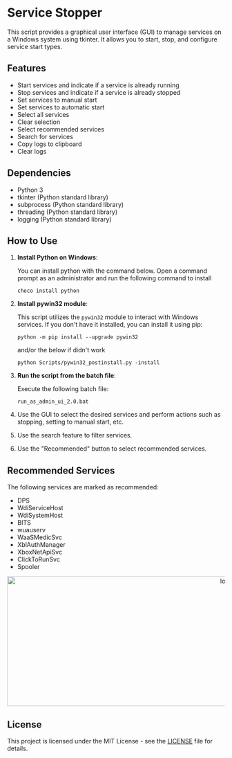 # Service Stopper

This script provides a graphical user interface (GUI) to manage services on a Windows system using tkinter. It allows you to start, stop, and configure service start types.

## Features
- Start services and indicate if a service is already running
- Stop services and indicate if a service is already stopped
- Set services to manual start
- Set services to automatic start
- Select all services
- Clear selection
- Select recommended services
- Search for services
- Copy logs to clipboard
- Clear logs

## Dependencies
- Python 3
- tkinter (Python standard library)
- subprocess (Python standard library)
- threading (Python standard library)
- logging (Python standard library)

## How to Use

1. **Install Python on Windows**:

    You can install python with the command below. Open a command prompt as an administrator and run the following command to install

    ```batch
    choco install python
    ```

2. **Install pywin32 module**:

    This script utilizes the `pywin32` module to interact with Windows services. If you don't have it installed, you can install it using pip:

    ```batch
    python -m pip install --upgrade pywin32
    ```
   and/or the below if didn't work

    ```batch
    python Scripts/pywin32_postinstall.py -install
    ```

3. **Run the script from the batch file**:

    Execute the following batch file:

    ```batch
    run_as_admin_ui_2.0.bat
    ```
4. Use the GUI to select the desired services and perform actions such as stopping, setting to manual start, etc.
5. Use the search feature to filter services.
6. Use the "Recommended" button to select recommended services.

## Recommended Services
The following services are marked as recommended:
- DPS
- WdiServiceHost
- WdiSystemHost
- BITS
- wuauserv
- WaaSMedicSvc
- XblAuthManager
- XboxNetApiSvc
- ClickToRunSvc
- Spooler

<p align="Center">
<a href="#">
<img src="https://cdn.discordapp.com/attachments/516495873807482890/1241367121791815770/image.png?ex=6649f0b9&is=66489f39&hm=86a2d7fee77693ffe541aa340843e22f1494c3a41285c9d01325ea6616e6a829&" width="1000" height="300" alt="logo"/>
</a>
</p>

## License
This project is licensed under the MIT License - see the [LICENSE](LICENSE) file for details.
